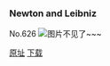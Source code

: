 ### Newton and Leibniz
No.626
![图片不见了~~~](https://imgs.xkcd.com/comics/newton_and_leibniz.png)

[原址](https://xkcd.com//626) [下载](https://imgs.xkcd.com/comics/newton_and_leibniz.png)

